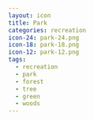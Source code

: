 ```yaml
---
layout: icon
title: Park
categories: recreation
icon-24: park-24.png
icon-18: park-18.png
icon-12: park-12.png
tags:
  - recreation
  - park
  - forest
  - tree
  - green
  - woods
---
```

